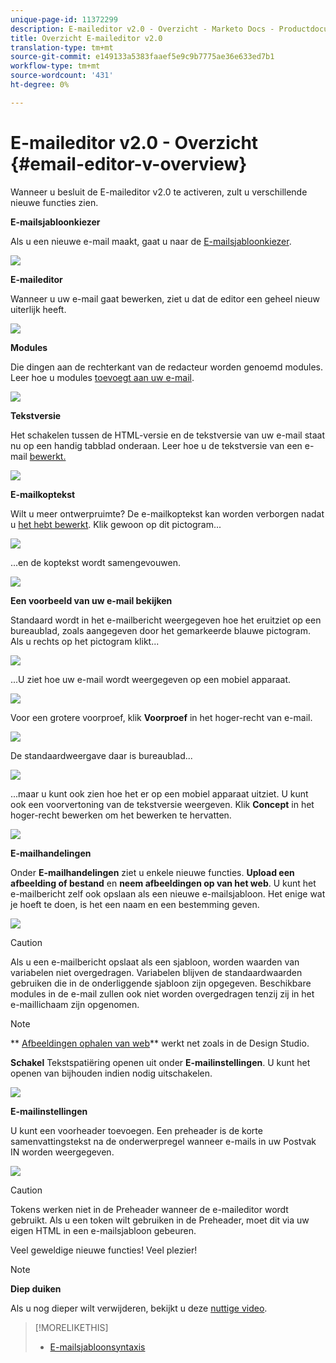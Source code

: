 ```yaml
---
unique-page-id: 11372299
description: E-maileditor v2.0 - Overzicht - Marketo Docs - Productdocumentatie
title: Overzicht E-maileditor v2.0
translation-type: tm+mt
source-git-commit: e149133a5383faaef5e9c9b7775ae36e633ed7b1
workflow-type: tm+mt
source-wordcount: '431'
ht-degree: 0%

---
```



# E-maileditor v2.0 - Overzicht {#email-editor-v-overview}

Wanneer u besluit de E-maileditor v2.0 te activeren, zult u verschillende nieuwe functies zien.

**E-mailsjabloonkiezer**

Als u een nieuwe e-mail maakt, gaat u naar de [E-mailsjabloonkiezer](email-template-picker-overview.md).

![](assets/starter-templates-1.png)

**E-maileditor**

Wanneer u uw e-mail gaat bewerken, ziet u dat de editor een geheel nieuw uiterlijk heeft.

![](assets/two-4.png)

**Modules**

Die dingen aan de rechterkant van de redacteur worden genoemd modules. Leer hoe u modules [toevoegt aan uw e-mail](add-modules-to-your-email.md).

![](assets/three-4.png)

**Tekstversie**

Het schakelen tussen de HTML-versie en de tekstversie van uw e-mail staat nu op een handig tabblad onderaan. Leer hoe u de tekstversie van een e-mail [bewerkt.](../../../../product-docs/email-marketing/general/creating-an-email/edit-the-text-version-of-an-email.md)

![](assets/four-3.png)

**E-mailkoptekst**

Wilt u meer ontwerpruimte? De e-mailkoptekst kan worden verborgen nadat u [het hebt bewerkt](../../../../product-docs/email-marketing/general/creating-an-email/edit-your-email-header.md). Klik gewoon op dit pictogram...

![](assets/five-4.png)

...en de koptekst wordt samengevouwen.

![](assets/six-3.png)

**Een voorbeeld van uw e-mail bekijken**

Standaard wordt in het e-mailbericht weergegeven hoe het eruitziet op een bureaublad, zoals aangegeven door het gemarkeerde blauwe pictogram. Als u rechts op het pictogram klikt...

![](assets/seven-3.png)

...U ziet hoe uw e-mail wordt weergegeven op een mobiel apparaat.

![](assets/eight-3.png)

Voor een grotere voorproef, klik **Voorproef** in het hoger-recht van e-mail.

![](assets/preview1.png)

De standaardweergave daar is bureaublad...

![](assets/preview2.png)

...maar u kunt ook zien hoe het er op een mobiel apparaat uitziet. U kunt ook een voorvertoning van de tekstversie weergeven. Klik **Concept** in het hoger-recht bewerken om het bewerken te hervatten.

[![](assets/preview3.png)](../../../../product-docs/demand-generation/images-and-files/grab-the-images-from-a-web-page.md)

**E-mailhandelingen**

Onder **E-mailhandelingen** ziet u enkele nieuwe functies. **Upload een afbeelding of bestand** en  **neem afbeeldingen op van het web**. U kunt het e-mailbericht zelf ook opslaan als een nieuwe e-mailsjabloon. Het enige wat je hoeft te doen, is het een naam en een bestemming geven.

![](assets/nine-3.png)

>[!CAUTION]
>
>Als u een e-mailbericht opslaat als een sjabloon, worden waarden van variabelen niet overgedragen. Variabelen blijven de standaardwaarden gebruiken die in de onderliggende sjabloon zijn opgegeven. Beschikbare modules in de e-mail zullen ook niet worden overgedragen tenzij zij in het e-maillichaam zijn opgenomen.

>[!NOTE]
>
>** [Afbeeldingen ophalen van web](../../../../product-docs/demand-generation/images-and-files/grab-the-images-from-a-web-page.md)** werkt net zoals in de Design Studio.

**Schakel** Tekstspatiëring openen uit onder  **E-mailinstellingen**. U kunt het openen van bijhouden indien nodig uitschakelen.

![](assets/thirteen-1.png)

**E-mailinstellingen**

U kunt een voorheader toevoegen. Een preheader is de korte samenvattingstekst na de onderwerpregel wanneer e-mails in uw Postvak IN worden weergegeven.

![](assets/edit-settings-preheader-2.png)

>[!CAUTION]
>
>Tokens werken niet in de Preheader wanneer de e-maileditor wordt gebruikt. Als u een token wilt gebruiken in de Preheader, moet dit via uw eigen HTML in een e-mailsjabloon gebeuren.

Veel geweldige nieuwe functies! Veel plezier!

>[!NOTE]
>
>**Diep duiken**
>
>Als u nog dieper wilt verwijderen, bekijkt u deze [nuttige video](https://nation.marketo.com/videos/1463).

>[!MORELIKETHIS]
>
>* [E-mailsjabloonsyntaxis](email-template-syntax.md)

>



